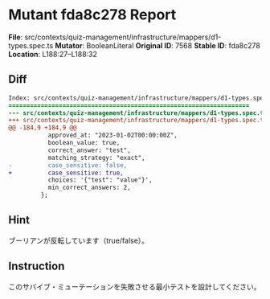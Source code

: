 # Mutant fda8c278 Report

**File**: src/contexts/quiz-management/infrastructure/mappers/d1-types.spec.ts
**Mutator**: BooleanLiteral
**Original ID**: 7568
**Stable ID**: fda8c278
**Location**: L188:27–L188:32

## Diff

```diff
Index: src/contexts/quiz-management/infrastructure/mappers/d1-types.spec.ts
===================================================================
--- src/contexts/quiz-management/infrastructure/mappers/d1-types.spec.ts	original
+++ src/contexts/quiz-management/infrastructure/mappers/d1-types.spec.ts	mutated #7568
@@ -184,9 +184,9 @@
           approved_at: "2023-01-02T00:00:00Z",
           boolean_value: true,
           correct_answer: "test",
           matching_strategy: "exact",
-          case_sensitive: false,
+          case_sensitive: true,
           choices: '{"test": "value"}',
           min_correct_answers: 2,
         };
```

## Hint

ブーリアンが反転しています（true/false）。

## Instruction

このサバイブ・ミューテーションを失敗させる最小テストを設計してください。
